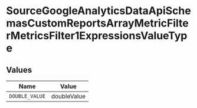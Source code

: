 # SourceGoogleAnalyticsDataApiSchemasCustomReportsArrayMetricFilterMetricsFilter1ExpressionsValueType


## Values

| Name           | Value          |
| -------------- | -------------- |
| `DOUBLE_VALUE` | doubleValue    |